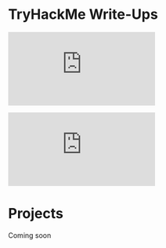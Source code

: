 # TryHackMe Write-Ups
![Upload Vulnerabilities](https://github.com/patrick-codes-repo/CyberSec-Portfolio/blob/main/Pickle%20Rick.md)

![Pickle Rick](https://github.com/patrick-codes-repo/CyberSec-Portfolio/blob/main/Pickle%20Rick.md)

# Projects
Coming soon
